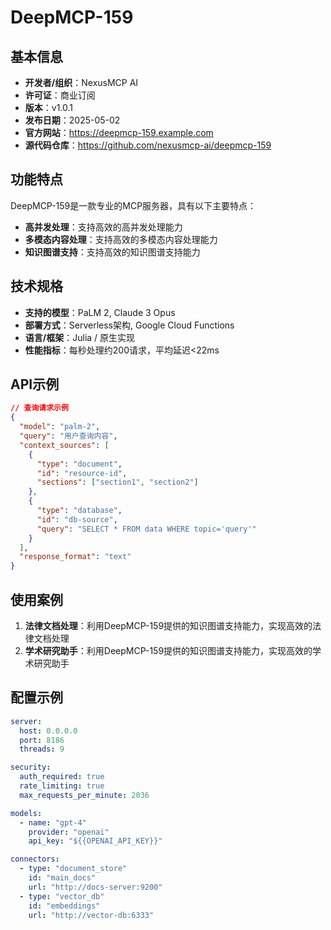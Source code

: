 # DeepMCP-159

## 基本信息

- **开发者/组织**：NexusMCP AI
- **许可证**：商业订阅
- **版本**：v1.0.1
- **发布日期**：2025-05-02
- **官方网站**：https://deepmcp-159.example.com
- **源代码仓库**：https://github.com/nexusmcp-ai/deepmcp-159

## 功能特点

DeepMCP-159是一款专业的MCP服务器，具有以下主要特点：

- **高并发处理**：支持高效的高并发处理能力
- **多模态内容处理**：支持高效的多模态内容处理能力
- **知识图谱支持**：支持高效的知识图谱支持能力


## 技术规格

- **支持的模型**：PaLM 2, Claude 3 Opus
- **部署方式**：Serverless架构, Google Cloud Functions
- **语言/框架**：Julia / 原生实现
- **性能指标**：每秒处理约200请求，平均延迟<22ms

## API示例

```json
// 查询请求示例
{
  "model": "palm-2",
  "query": "用户查询内容",
  "context_sources": [
    {
      "type": "document",
      "id": "resource-id",
      "sections": ["section1", "section2"]
    },
    {
      "type": "database",
      "id": "db-source",
      "query": "SELECT * FROM data WHERE topic='query'"
    }
  ],
  "response_format": "text"
}
```

## 使用案例

1. **法律文档处理**：利用DeepMCP-159提供的知识图谱支持能力，实现高效的法律文档处理
2. **学术研究助手**：利用DeepMCP-159提供的知识图谱支持能力，实现高效的学术研究助手


## 配置示例

```yaml
server:
  host: 0.0.0.0
  port: 8186
  threads: 9

security:
  auth_required: true
  rate_limiting: true
  max_requests_per_minute: 2036

models:
  - name: "gpt-4"
    provider: "openai"
    api_key: "${{OPENAI_API_KEY}}"

connectors:
  - type: "document_store"
    id: "main_docs"
    url: "http://docs-server:9200"
  - type: "vector_db"
    id: "embeddings"
    url: "http://vector-db:6333"
```